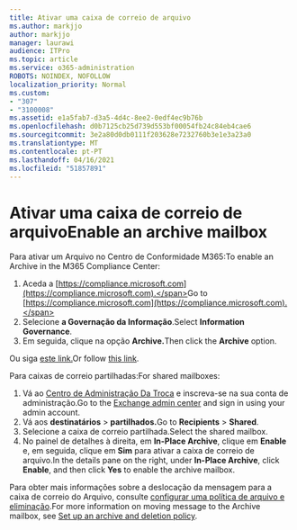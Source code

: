 ```yaml
---
title: Ativar uma caixa de correio de arquivo
ms.author: markjjo
author: markjjo
manager: laurawi
audience: ITPro
ms.topic: article
ms.service: o365-administration
ROBOTS: NOINDEX, NOFOLLOW
localization_priority: Normal
ms.custom:
- "307"
- "3100008"
ms.assetid: e1a5fab7-d3a5-4d4c-8ee2-0edf4ec9b76b
ms.openlocfilehash: d0b7125cb25d739d553bf00054fb24c84eb4cae6
ms.sourcegitcommit: 3e2a80d0db0111f203628e7232760b3e1e3a23a0
ms.translationtype: MT
ms.contentlocale: pt-PT
ms.lasthandoff: 04/16/2021
ms.locfileid: "51857891"
---
```

# <a name="enable-an-archive-mailbox"></a><span data-ttu-id="94b2c-102">Ativar uma caixa de correio de arquivo</span><span class="sxs-lookup"><span data-stu-id="94b2c-102">Enable an archive mailbox</span></span>

<span data-ttu-id="94b2c-103">Para ativar um Arquivo no Centro de Conformidade M365:</span><span class="sxs-lookup"><span data-stu-id="94b2c-103">To enable an Archive in the M365 Compliance Center:</span></span>

1. <span data-ttu-id="94b2c-104">Aceda a [https://compliance.microsoft.com](https://compliance.microsoft.com).</span><span class="sxs-lookup"><span data-stu-id="94b2c-104">Go to [https://compliance.microsoft.com](https://compliance.microsoft.com).</span></span>
2. <span data-ttu-id="94b2c-105">Selecione **a Governação da Informação**.</span><span class="sxs-lookup"><span data-stu-id="94b2c-105">Select **Information Governance**.</span></span>
3. <span data-ttu-id="94b2c-106">Em seguida, clique na opção **Archive.**</span><span class="sxs-lookup"><span data-stu-id="94b2c-106">Then click the **Archive** option.</span></span>

<span data-ttu-id="94b2c-107">Ou siga [este link.](https://sip.compliance.microsoft.com/informationgovernance?viewid=archive)</span><span class="sxs-lookup"><span data-stu-id="94b2c-107">Or follow [this link](https://sip.compliance.microsoft.com/informationgovernance?viewid=archive).</span></span>  

<span data-ttu-id="94b2c-108">Para caixas de correio partilhadas:</span><span class="sxs-lookup"><span data-stu-id="94b2c-108">For shared mailboxes:</span></span>

1. <span data-ttu-id="94b2c-109">Vá ao [Centro de Administração Da Troca](https://outlook.office365.com/ecp) e inscreva-se na sua conta de administração.</span><span class="sxs-lookup"><span data-stu-id="94b2c-109">Go to the [Exchange admin center](https://outlook.office365.com/ecp) and sign in using your admin account.</span></span>
2. <span data-ttu-id="94b2c-110">Vá aos **destinatários**  >  **partilhados.**</span><span class="sxs-lookup"><span data-stu-id="94b2c-110">Go to **Recipients** > **Shared**.</span></span>
3. <span data-ttu-id="94b2c-111">Selecione a caixa de correio partilhada.</span><span class="sxs-lookup"><span data-stu-id="94b2c-111">Select the shared mailbox.</span></span>
4. <span data-ttu-id="94b2c-112">No painel de detalhes à direita, em **In-Place Archive**, clique em **Enable** e, em seguida, clique em **Sim** para ativar a caixa de correio de arquivo.</span><span class="sxs-lookup"><span data-stu-id="94b2c-112">In the details pane on the right, under **In-Place Archive**, click **Enable**, and then click **Yes** to enable the archive mailbox.</span></span>

<span data-ttu-id="94b2c-113">Para obter mais informações sobre a deslocação da mensagem para a caixa de correio do Arquivo, consulte [configurar uma política de arquivo e eliminação](https://docs.microsoft.com//office365/securitycompliance/set-up-an-archive-and-deletion-policy-for-mailboxes).</span><span class="sxs-lookup"><span data-stu-id="94b2c-113">For more information on moving message to the Archive mailbox, see [Set up an archive and deletion policy](https://docs.microsoft.com//office365/securitycompliance/set-up-an-archive-and-deletion-policy-for-mailboxes).</span></span>
